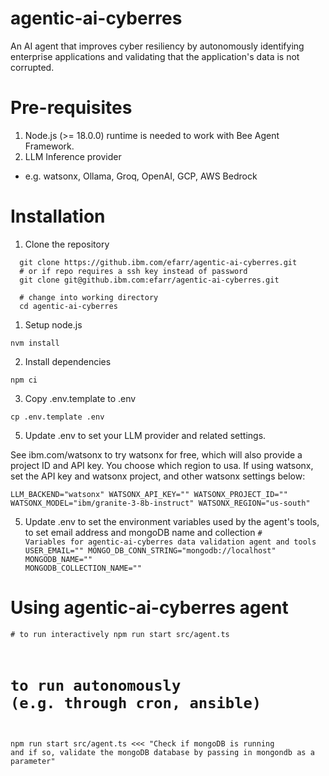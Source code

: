 # agentic-ai-cyberres
An AI agent that improves cyber resiliency by autonomously identifying enterprise applications and validating that the application's data is not corrupted.


# Pre-requisites
1. Node.js (>= 18.0.0) runtime is needed to work with Bee Agent Framework.
2. LLM Inference provider
- e.g. watsonx, Ollama, Groq, OpenAI, GCP, AWS Bedrock 

# Installation
1. Clone the repository

<pre><code>  git clone https://github.ibm.com/efarr/agentic-ai-cyberres.git
  # or if repo requires a ssh key instead of password
  git clone git@github.ibm.com:efarr/agentic-ai-cyberres.git

  # change into working directory
  cd agentic-ai-cyberres
</code></pre> 

1. Setup node.js

<code>nvm install
</code>

2. Install dependencies

<code>npm ci
</code>


3. Copy .env.template to .env
   
<code>cp .env.template .env</code>

5. Update .env to set your LLM provider and related settings.  

See ibm.com/watsonx to try watsonx for free, which will also provide a project ID and API key.  You choose which region to usa.
If using watsonx, set the API key and watsonx project, and other watsonx settings below:
<code>  
LLM_BACKEND="watsonx"
WATSONX_API_KEY=""
WATSONX_PROJECT_ID=""
WATSONX_MODEL="ibm/granite-3-8b-instruct"
WATSONX_REGION="us-south"
</code>


5. Update .env to set the environment variables used by the agent's tools, to set email address and mongoDB name and collection
<code># Variables for agentic-ai-cyberres data validation agent and tools
USER_EMAIL=""
MONGO_DB_CONN_STRING="mongodb://localhost"
MONGODB_NAME=""
MONGODB_COLLECTION_NAME=""</code>
   
# Using agentic-ai-cyberres agent
<code># to run interactively
npm run start src/agent.ts
# to run autonomously (e.g. through cron, ansible)
npm run start src/agent.ts <<< "Check if mongoDB is running and if so, validate the mongoDB database by passing in mongondb as a parameter"</code>

